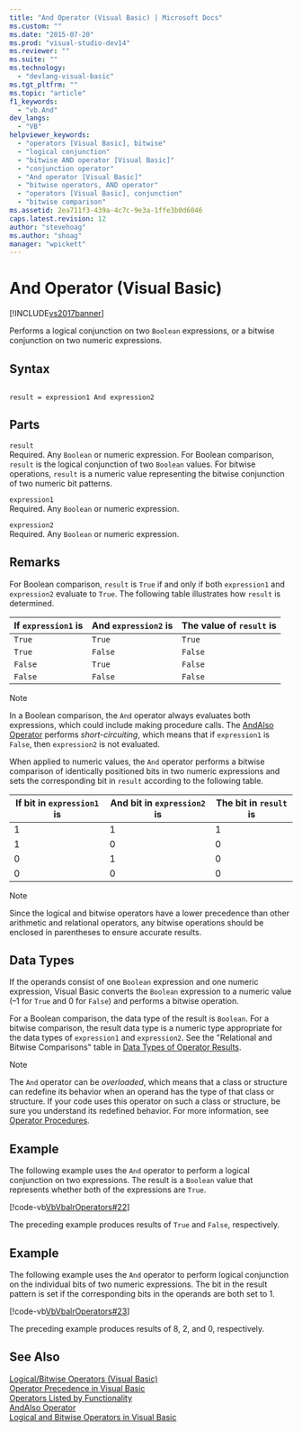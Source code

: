 ```yaml
---
title: "And Operator (Visual Basic) | Microsoft Docs"
ms.custom: ""
ms.date: "2015-07-20"
ms.prod: "visual-studio-dev14"
ms.reviewer: ""
ms.suite: ""
ms.technology: 
  - "devlang-visual-basic"
ms.tgt_pltfrm: ""
ms.topic: "article"
f1_keywords: 
  - "vb.And"
dev_langs: 
  - "VB"
helpviewer_keywords: 
  - "operators [Visual Basic], bitwise"
  - "logical conjunction"
  - "bitwise AND operator [Visual Basic]"
  - "conjunction operator"
  - "And operator [Visual Basic]"
  - "bitwise operators, AND operator"
  - "operators [Visual Basic], conjunction"
  - "bitwise comparison"
ms.assetid: 2ea711f3-439a-4c7c-9e3a-1ffe3b0d6046
caps.latest.revision: 12
author: "stevehoag"
ms.author: "shoag"
manager: "wpickett"
---
```

# And Operator (Visual Basic)
[!INCLUDE[vs2017banner](../../../visual-basic/includes/vs2017banner.md)]

Performs a logical conjunction on two `Boolean` expressions, or a bitwise conjunction on two numeric expressions.  
  
## Syntax  
  
```  
  
result = expression1 And expression2  
```  
  
## Parts  
 `result`  
 Required. Any `Boolean` or numeric expression. For Boolean comparison, `result` is the logical conjunction of two `Boolean` values. For bitwise operations, `result` is a numeric value representing the bitwise conjunction of two numeric bit patterns.  
  
 `expression1`  
 Required. Any `Boolean` or numeric expression.  
  
 `expression2`  
 Required. Any `Boolean` or numeric expression.  
  
## Remarks  
 For Boolean comparison, `result` is `True` if and only if both `expression1` and `expression2` evaluate to `True`. The following table illustrates how `result` is determined.  
  
|If `expression1` is|And `expression2` is|The value of `result` is|  
|-------------------------|--------------------------|------------------------------|  
|`True`|`True`|`True`|  
|`True`|`False`|`False`|  
|`False`|`True`|`False`|  
|`False`|`False`|`False`|  
  
> [!NOTE]
>  In a Boolean comparison, the `And` operator always evaluates both expressions, which could include making procedure calls. The [AndAlso Operator](../../../visual-basic/language-reference/operators/andalso-operator.md) performs *short-circuiting*, which means that if `expression1` is `False`, then `expression2` is not evaluated.  
  
 When applied to numeric values, the `And` operator performs a bitwise comparison of identically positioned bits in two numeric expressions and sets the corresponding bit in `result` according to the following table.  
  
|If bit in `expression1` is|And bit in `expression2` is|The bit in `result` is|  
|--------------------------------|---------------------------------|----------------------------|  
|1|1|1|  
|1|0|0|  
|0|1|0|  
|0|0|0|  
  
> [!NOTE]
>  Since the logical and bitwise operators have a lower precedence than other arithmetic and relational operators, any bitwise operations should be enclosed in parentheses to ensure accurate results.  
  
## Data Types  
 If the operands consist of one `Boolean` expression and one numeric expression, Visual Basic converts the `Boolean` expression to a numeric value (–1 for `True` and 0 for `False`) and performs a bitwise operation.  
  
 For a Boolean comparison, the data type of the result is `Boolean`. For a bitwise comparison, the result data type is a numeric type appropriate for the data types of `expression1` and `expression2`. See the "Relational and Bitwise Comparisons" table in [Data Types of Operator Results](../../../visual-basic/language-reference/operators/data-types-of-operator-results.md).  
  
> [!NOTE]
>  The `And` operator can be *overloaded*, which means that a class or structure can redefine its behavior when an operand has the type of that class or structure. If your code uses this operator on such a class or structure, be sure you understand its redefined behavior. For more information, see [Operator Procedures](../../../visual-basic/programming-guide/language-features/procedures/operator-procedures.md).  
  
## Example  
 The following example uses the `And` operator to perform a logical conjunction on two expressions. The result is a `Boolean` value that represents whether both of the expressions are `True`.  
  
 [!code-vb[VbVbalrOperators#22](../../../visual-basic/language-reference/operators/codesnippet/visualbasic/and-operator_1.vb)]  
  
 The preceding example produces results of `True` and `False`, respectively.  
  
## Example  
 The following example uses the `And` operator to perform logical conjunction on the individual bits of two numeric expressions. The bit in the result pattern is set if the corresponding bits in the operands are both set to 1.  
  
 [!code-vb[VbVbalrOperators#23](../../../visual-basic/language-reference/operators/codesnippet/visualbasic/and-operator_2.vb)]  
  
 The preceding example produces results of 8, 2, and 0, respectively.  
  
## See Also  
 [Logical/Bitwise Operators (Visual Basic)](../../../visual-basic/language-reference/operators/logical-bitwise-operators-visual-basic.md)   
 [Operator Precedence in Visual Basic](../../../visual-basic/language-reference/operators/operator-precedence.md)   
 [Operators Listed by Functionality](../../../visual-basic/language-reference/operators/operators-listed-by-functionality.md)   
 [AndAlso Operator](../../../visual-basic/language-reference/operators/andalso-operator.md)   
 [Logical and Bitwise Operators in Visual Basic](../../../visual-basic/programming-guide/language-features/operators-and-expressions/logical-and-bitwise-operators.md)
